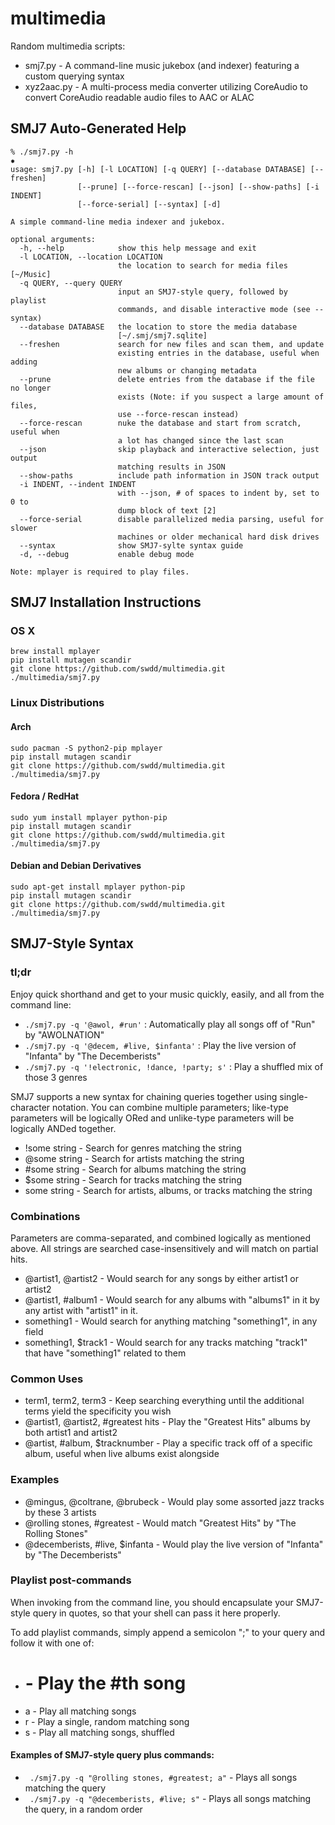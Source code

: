 # multimedia

Random multimedia scripts:

* smj7.py      - A command-line music jukebox (and indexer) featuring a custom querying syntax
* xyz2aac.py  - A multi-process media converter utilizing CoreAudio to convert CoreAudio readable audio files to AAC or ALAC

## SMJ7 Auto-Generated Help

```
% ./smj7.py -h                                                                                                                                                                                            ✹
usage: smj7.py [-h] [-l LOCATION] [-q QUERY] [--database DATABASE] [--freshen]
               [--prune] [--force-rescan] [--json] [--show-paths] [-i INDENT]
               [--force-serial] [--syntax] [-d]

A simple command-line media indexer and jukebox.

optional arguments:
  -h, --help            show this help message and exit
  -l LOCATION, --location LOCATION
                        the location to search for media files [~/Music]
  -q QUERY, --query QUERY
                        input an SMJ7-style query, followed by playlist
                        commands, and disable interactive mode (see --syntax)
  --database DATABASE   the location to store the media database
                        [~/.smj/smj7.sqlite]
  --freshen             search for new files and scan them, and update
                        existing entries in the database, useful when adding
                        new albums or changing metadata
  --prune               delete entries from the database if the file no longer
                        exists (Note: if you suspect a large amount of files,
                        use --force-rescan instead)
  --force-rescan        nuke the database and start from scratch, useful when
                        a lot has changed since the last scan
  --json                skip playback and interactive selection, just output
                        matching results in JSON
  --show-paths          include path information in JSON track output
  -i INDENT, --indent INDENT
                        with --json, # of spaces to indent by, set to 0 to
                        dump block of text [2]
  --force-serial        disable parallelized media parsing, useful for slower
                        machines or older mechanical hard disk drives
  --syntax              show SMJ7-sylte syntax guide
  -d, --debug           enable debug mode

Note: mplayer is required to play files.
```

## SMJ7 Installation Instructions

### OS X

```
brew install mplayer
pip install mutagen scandir
git clone https://github.com/swdd/multimedia.git
./multimedia/smj7.py
```

### Linux Distributions

#### Arch

```
sudo pacman -S python2-pip mplayer
pip install mutagen scandir
git clone https://github.com/swdd/multimedia.git
./multimedia/smj7.py
```

#### Fedora / RedHat

```
sudo yum install mplayer python-pip
pip install mutagen scandir
git clone https://github.com/swdd/multimedia.git
./multimedia/smj7.py
```

#### Debian and Debian Derivatives

```
sudo apt-get install mplayer python-pip
pip install mutagen scandir
git clone https://github.com/swdd/multimedia.git
./multimedia/smj7.py
```

## SMJ7-Style Syntax

### tl;dr

Enjoy quick shorthand and get to your music quickly, easily, and all from the command line:

* `./smj7.py -q '@awol, #run'` : Automatically play all songs off of "Run" by "AWOLNATION"
* `./smj7.py -q '@decem, #live, $infanta'` : Play the live version of "Infanta" by "The Decemberists"
* `./smj7.py -q '!electronic, !dance, !party; s'` : Play a shuffled mix of those 3 genres

SMJ7 supports a new syntax for chaining queries together using single-character notation.
You can combine multiple parameters; like-type parameters will be logically ORed and
unlike-type parameters will be logically ANDed together.

* !some string                      - Search for genres matching the string
* @some string                      - Search for artists matching the string
* #some string                      - Search for albums matching the string
* $some string                      - Search for tracks matching the string
* some string                       - Search for artists, albums, or tracks matching the string

### Combinations

Parameters are comma-separated, and combined logically as mentioned above. All strings are
searched case-insensitively and will match on partial hits.

* @artist1, @artist2                  - Would search for any songs by either artist1 or artist2
* @artist1, #album1                   - Would search for any albums with "albums1" in it by any artist with "artist1" in it.
* something1                          - Would search for anything matching "something1", in any field
* something1, $track1                 - Would search for any tracks matching "track1" that have "something1" related to them

### Common Uses

* term1, term2, term3                 - Keep searching everything until the additional terms yield the specificity you wish
* @artist1, @artist2, #greatest hits  - Play the "Greatest Hits" albums by both artist1 and artist2
* @artist, #album, $tracknumber       - Play a specific track off of a specific album, useful when live albums exist alongside

### Examples

* @mingus, @coltrane, @brubeck        - Would play some assorted jazz tracks by these 3 artists
* @rolling stones, #greatest          - Would match "Greatest Hits" by "The Rolling Stones"
* @decemberists, #live, $infanta      - Would play the live version of "Infanta" by "The Decemberists"

### Playlist post-commands

When invoking from the command line, you should encapsulate your SMJ7-style query in quotes, so that your shell can pass it here properly.

To add playlist commands, simply append a semicolon ";" to your query and follow it with one of:

* #                                   - Play the #th song
* a                                   - Play all matching songs
* r                                   - Play a single, random matching song
* s                                   - Play all matching songs, shuffled

#### Examples of SMJ7-style query plus commands:

* ` ./smj7.py -q "@rolling stones, #greatest; a"` - Plays all songs matching the query
* ` ./smj7.py -q "@decemberists, #live; s"`       - Plays all songs matching the query, in a random order
